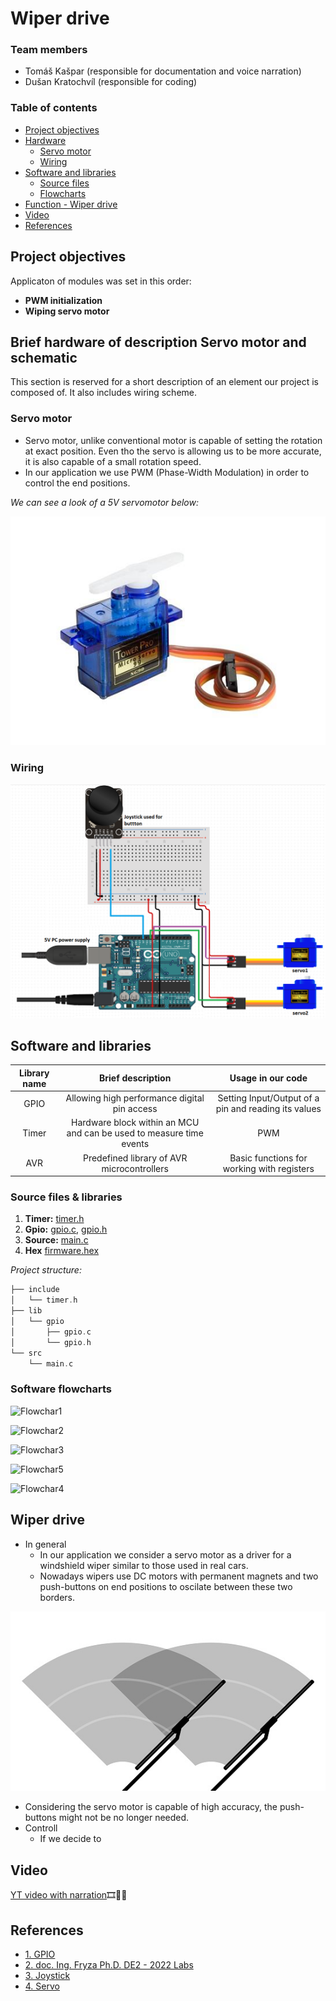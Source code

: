 # Wiper drive

### Team members

* Tomáš Kašpar (responsible for documentation and voice narration)
* Dušan Kratochvíl (responsible for coding)

### Table of contents

* [Project objectives](#objectives)
* [Hardware](#hardware)
  * [Servo motor](#servo)
  * [Wiring](#wiring)
* [Software and libraries](#libs)
  * [Source files](#sourcefiles)
  * [Flowcharts](#flowcharts)
* [Function - Wiper drive](#functions)
* [Video](#video)
* [References](#references)

<a name="objectives"></a>

## Project objectives

Applicaton of modules was set in this order:
- **PWM initialization**
- **Wiping servo motor**


<a name="hardware"></a>

## Brief hardware of description Servo motor and schematic

This section is reserved for a short description of an element our project is composed of. It also includes wiring scheme.

<a name="servo"></a>

### Servo motor

* Servo motor, unlike conventional motor is capable of setting the rotation at exact position. Even tho the servo is allowing us to be more accurate, it is also capable of a small rotation speed.
* In our application we use PWM (Phase-Width Modulation) in order to control the end positions.

*We can see a look of a 5V servomotor below:*

![Servo](images/servo.jpg)

<a name="joystickHW"></a>

### Wiring

<a name="wiring"></a>

![Wiring](images/wiring.png)

<a name="libs"></a>

## Software and libraries

   | **Library name** | **Brief description** | **Usage in our code** |
   | :-: | :-: | :-: |
   | GPIO  | Allowing high performance digital pin access | Setting Input/Output of a pin and reading its values |
   | Timer | Hardware block within an MCU and can be used to measure time events | PWM |
   | AVR   | Predefined library of AVR microcontrollers | Basic functions for working with registers |

<a name="sourcefiles"></a>

### Source files & libraries

 1. **Timer:** [timer.h](https://github.com/xkrato62/Digital-electronics_2/blob/main/Labs/project_2/include/timer.h)
 2. **Gpio:** [gpio.c](https://github.com/xkrato62/Digital-electronics_2/blob/main/Labs/project_2/lib/gpio/gpio.c), [gpio.h](https://github.com/xkrato62/Digital-electronics_2/blob/main/Labs/project_2/lib/gpio/gpio.h)
 3. **Source:** [main.c](https://github.com/xkrato62/Digital-electronics_2/blob/main/Labs/project_2/src/main.c)
 4. **Hex** [firmware.hex](https://github.com/xkrato62/Digital-electronics_2/blob/main/Labs/project_2/firmware.hex)

  *Project structure:*
   ```c
   ├── include
   │   └── timer.h
   ├── lib
   │   └── gpio
   │       ├── gpio.c
   │       └── gpio.h
   └── src
       └── main.c
   ```

<a name="flowcharts"></a>

### Software flowcharts

![Flowchar1](pictures/flow1.png)

![Flowchar2](pictures/flow2.png)

![Flowchar3](pictures/flow4.png)

![Flowchar5](pictures/flow5.png)

![Flowchar4](pictures/flow3.png)

<a name="functions"></a>

## Wiper drive
* In general
  * In our application we consider a servo motor as a driver for a windshield wiper similar to those used in real cars.
  * Nowadays wipers use DC motors with permanent magnets and two push-buttons on end positions to oscilate between these two borders.
 
![Wipers](images/wipers.jpg)

  * Considering the servo motor is capable of high accuracy, the push-buttons might not be no longer needed.
* Controll
  * If we decide to 


<a name="video"></a>

## Video

[YT video with narration](https://youtu.be/0WYqbr4WcUk)🎞🎥📀

<a name="references"></a>

## References

* [1. GPIO](https://github.com/mikaelpatel/Arduino-GPIO)
* [2. doc. Ing. Fryza Ph.D. DE2 - 2022 Labs](https://github.com/tomas-fryza/digital-electronics-2/tree/master/labs)
* [3. Joystick](https://navody.dratek.cz/navody-k-produktum/arduino-joystick-ps2.html)
* [4. Servo](https://www.electronicwings.com/arduino/servo-motor-interfacing-with-arduino-uno)
